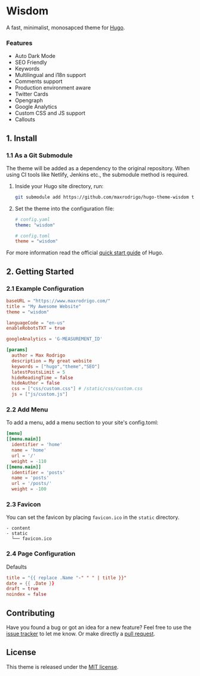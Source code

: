 # Wisdom

A fast, minimalist, monosapced theme for [Hugo](https://gohugo.io/).

### Features

- Auto Dark Mode
- SEO Friendly
- Keywords
- Multilingual and i18n support
- Comments support
- Production environment aware
- Twitter Cards
- Opengraph
- Google Analytics
- Custom CSS and JS support
- Callouts

## 1. Install

### 1.1 As a Git Submodule

The theme will be added as a dependency to the original repository. When using CI tools like Netlify, Jenkins etc., the submodule method is required.

1. Inside your Hugo site directory, run:

    ```sh
    git submodule add https://github.com/maxrodrigo/hugo-theme-wisdom themes/wisdom
    ```

2. Set the theme into the configuration file:


    ```yaml
    # config.yaml
    theme: "wisdom"
    ```

    ```toml
    # config.toml
    theme = "wisdom"
    ```

For more information read the official [quick start guide](https://gohugo.io/getting-started/quick-start/) of Hugo.

## 2. Getting Started

### 2.1 Example Configuration

```toml
baseURL = "https://www.maxrodrigo.com/"
title = "My Awesome Website"
theme = "wisdom"

languageCode = "en-us"
enableRobotsTXT = true

googleAnalytics = 'G-MEASUREMENT_ID'

[params]
  author = Max Rodrigo
  description = My great website
  keywords = ["hugo","theme","SEO"]
  latestPostsLimit = 5
  hideReadingTime = false
  hideAuthor = false
  css = ["css/custom.css"] # /static/css/custom.css
  js = ["js/custom.js"]
```

### 2.2 Add Menu

To add a menu, add a menu section to your site's config.toml:

```toml
[menu]
[[menu.main]]
  identifier = 'home'
  name = 'home'
  url = '/'
  weight = -110
[[menu.main]]
  identifier = 'posts'
  name = 'posts'
  url = '/posts/'
  weight = -100
```
### 2.3 Favicon

You can set the favicon by placing `favicon.ico` in the `static` directory.

```
- content
- static
  └── favicon.ico
```

### 2.4 Page Configuration

Defaults

```toml
title = "{{ replace .Name "-" " " | title }}"
date = {{ .Date }}
draft = true
noindex = false
```

## Contributing

Have you found a bug or got an idea for a new feature? Feel free to use the [issue tracker](https://github.com/maxrodrigo/hugo-theme-wisdom/issues) to let me know. Or make directly a [pull request](https://github.com/maxrodrigo/hugo-theme-wisdom/pulls).

## License

This theme is released under the [MIT license](https://github.com/maxrodrigo/hugo-theme-wisdom/blob/master/LICENSE).
